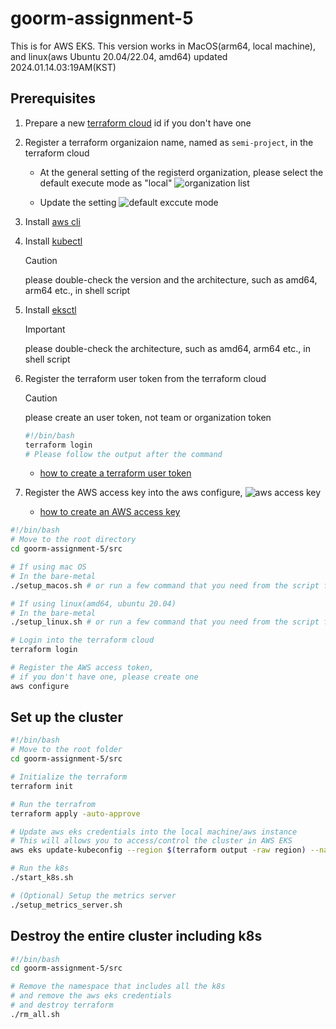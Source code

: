 # goorm-assignment-5

This is for AWS EKS.
This version works in MacOS(arm64, local machine), and linux(aws Ubuntu 20.04/22.04, amd64)
updated 2024.01.14.03:19AM(KST)

## Prerequisites

1. Prepare a new [terraform cloud](https://app.terraform.io/session) id if you don't have one

2. Register a terraform organizaion name, named as `semi-project`, in the terraform cloud
    - At the general setting of the registerd organization, please select the default execute mode as "local"
    ![organization list](/pics/tf-could-01.png)

    - Update the setting
    ![default exccute mode](/pics/tf-could-02.png)

3. Install [aws cli](https://docs.aws.amazon.com/cli/latest/userguide/getting-started-install.html)

4. Install [kubectl](https://docs.aws.amazon.com/eks/latest/userguide/install-kubectl.html)
    > [!CAUTION]
    > please double-check the version and the architecture, such as amd64, arm64 etc., in shell script

5. Install [eksctl](https://docs.aws.amazon.com/eks/latest/userguide/getting-started-eksctl.html)
    > [!IMPORTANT]
    > please double-check the architecture, such as amd64, arm64 etc., in shell script

6. Register the terraform user token from the terraform cloud
    > [!CAUTION]
    > please create an user token, not team or organization token

    ```bash
    #!/bin/bash
    terraform login
    # Please follow the output after the command
    ```
    - [how to create a terraform user token](https://developer.hashicorp.com/terraform/tutorials/cloud-get-started/cloud-login)

7. Register the AWS access key into the aws configure,
    ![aws access key](/pics/tf-could-03.png)
    - [how to create an AWS access key](https://docs.aws.amazon.com/IAM/latest/UserGuide/id_credentials_access-keys.html#Using_CreateAccessKey_CLIAPI)

```bash
#!/bin/bash
# Move to the root directory
cd goorm-assignment-5/src

# If using mac OS
# In the bare-metal
./setup_macos.sh # or run a few command that you need from the script file

# If using linux(amd64, ubuntu 20.04)
# In the bare-metal
./setup_linux.sh # or run a few command that you need from the script file

# Login into the terraform cloud
terraform login

# Register the AWS access token,
# if you don't have one, please create one
aws configure
```

## Set up the cluster

```bash
#!/bin/bash
# Move to the root folder
cd goorm-assignment-5/src

# Initialize the terraform
terraform init

# Run the terrafrom
terraform apply -auto-approve

# Update aws eks credentials into the local machine/aws instance
# This will allows you to access/control the cluster in AWS EKS
aws eks update-kubeconfig --region $(terraform output -raw region) --name $(terraform output -raw cluster_name)

# Run the k8s
./start_k8s.sh

# (Optional) Setup the metrics server
./setup_metrics_server.sh
```

## Destroy the entire cluster including k8s

```bash
#!/bin/bash
cd goorm-assignment-5/src

# Remove the namespace that includes all the k8s
# and remove the aws eks credentials
# and destroy terraform
./rm_all.sh
```
